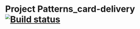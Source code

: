 # Project Patterns_card-delivery [![Build status](https://ci.appveyor.com/api/projects/status/03w7jb8vxm87pkkx?svg=true)](https://ci.appveyor.com/project/MinliahmetovaV/patterns-card-delivery)

